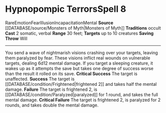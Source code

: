 ﻿---
actions: '[two-actions]'
area: null
bloodline: null
component:
- Somatic
- Verbal
cost: null
deity: null
domain: null
duration: null
element: null
heighten: null
heighten_level: '8'
id: '1090'
lesson: null
level: '8'
mystery: null
name: Hypnopompic Terrors
patron_theme: null
range: 30 feet
rarity: Rare
requirement: null
rus_type_level: null
saving_throw: Will
school: Illusion
source: '[[DATABASE/source/Monsters of Myth|Monsters of Myth]]'
target: up to 10 creatures
tradition:
- Occult
trait:
- '[[DATABASE/trait/Emotion|Emotion]]'
- '[[DATABASE/trait/Fear|Fear]]'
- '[[DATABASE/trait/Illusion|Illusion]]'
- '[[DATABASE/trait/Incapacitation|Incapacitation]]'
- '[[DATABASE/trait/Mental|Mental]]'
- '[[DATABASE/trait/Rare|Rare]]'
trigger: null
type: Spell

---
# Hypnopompic Terrors<span class="item-type">Spell 8</span>

<span class="trait-rare item-trait">Rare</span><span class="item-trait">Emotion</span><span class="item-trait">Fear</span><span class="item-trait">Illusion</span><span class="item-trait">Incapacitation</span><span class="item-trait">Mental</span>
**Source** [[DATABASE/source/Monsters of Myth|Monsters of Myth]]
**Traditions** occult
**Cast** <span class="action-icon">2</span> somatic, verbal
**Range** 30 feet; **Targets** up to 10 creatures
**Saving Throw** Will

---
You send a wave of nightmarish visions crashing over your targets, leaving them paralyzed by fear. These visions inflict real wounds on vulnerable targets, dealing 6d12 mental damage. If you target a sleeping creature, it wakes up as it attempts the save but takes one degree of success worse than the result it rolled on its save.
**Critical Success** The target is unaffected.
**Success** The target is [[DATABASE/condition/Frightened|frightened 2]] and takes half the mental damage.
**Failure** The target is frightened 2, is [[DATABASE/condition/Paralyzed|paralyzed]] for 1 round, and takes the full mental damage.
**Critical Failure** The target is frightened 2, is paralyzed for 2 rounds, and takes double the mental damage.